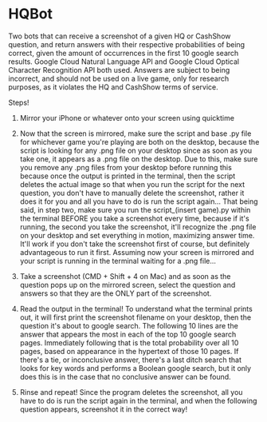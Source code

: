 # HQBot
Two bots that can receive a screenshot of a given HQ or CashShow question, and return answers with their respective probabilities of being correct, given the amount of occurrences in the first 10 google search results. Google Cloud Natural Language API and Google Cloud Optical Character Recognition API both used. Answers are subject to being incorrect, and should not be used on a live game, only for research purposes, as it violates the HQ and CashShow terms of service. 

Steps!

1) Mirror your iPhone or whatever onto your screen using quicktime

2) Now that the screen is mirrored, make sure the script and base .py file for whichever game you're playing are both on the desktop, because the script is looking for any .png file on your desktop since as soon as you take one, it appears as a .png file on the desktop. Due to this, make sure you remove any .png files from your desktop before running this because once the output is printed in the terminal, then the script deletes the actual image so that when you run the script for the next question, you don't have to manually delete the screenshot, rather it does it for you and all you have to do is run the script again... That being said, in step two, make sure you run the script_(insert game).py within the terminal BEFORE you take a screenshot every time, because if it's running, the second you take the screenshot, it'll recognize the .png file on your desktop and set everything in motion, maximizing answer time. It'll work if you don't take the screenshot first of course, but definitely advantageous to run it first. Assuming now your screen is mirrored and your script is running in the terminal waiting for a .png file...

3) Take a screenshot (CMD + Shift + 4 on Mac) and as soon as the question pops up on the mirrored screen, select the question and answers so that they are the ONLY part of the screenshot.

4) Read the output in the terminal!
To understand what the terminal prints out, it will first print the screenshot filename on your desktop, then the question it's about to google search. The following 10 lines are the answer that appears the most in each of the top 10 google search pages. Immediately following that is the total probability over all 10 pages, based on appearance in the hypertext of those 10 pages. If there's a tie, or inconclusive answer, there's a last ditch search that looks for key words and performs a Boolean google search, but it only does this is in the case that no conclusive answer can be found.

5) Rinse and repeat! Since the program deletes the screenshot, all you have to do is run the script again in the terminal, and when the following question appears, screenshot it in the correct way!
